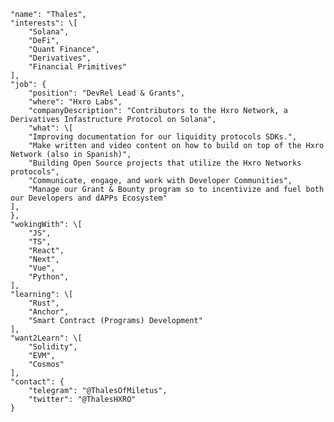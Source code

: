 
    "name": "Thales",
    "interests": \[
        "Solana",
        "DeFi",
        "Quant Finance",
        "Derivatives",
        "Financial Primitives"
    ],
    "job": {
        "position": "DevRel Lead & Grants",
        "where": "Hxro Labs",
        "companyDescription": "Contributors to the Hxro Network, a Derivatives Infastructure Protocol on Solana",
        "what": \[
        "Improving documentation for our liquidity protocols SDKs.",
        "Make written and video content on how to build on top of the Hxro Network (also in Spanish)",
        "Building Open Source projects that utilize the Hxro Networks protocols",
        "Communicate, engage, and work with Developer Communities",
        "Manage our Grant & Bounty program so to incentivize and fuel both our Developers and dAPPs Ecosystem"
    ],
    },
    "wokingWith": \[
        "JS",
        "TS",
        "React",
        "Next",
        "Vue",
        "Python",
    ],
    "learning": \[
        "Rust",
        "Anchor",
        "Smart Contract (Programs) Development"
    ],
    "want2Learn": \[
        "Solidity",
        "EVM",
        "Cosmos"
    ],
    "contact": {
        "telegram": "@ThalesOfMiletus",
        "twitter": "@ThalesHXRO"
    }

